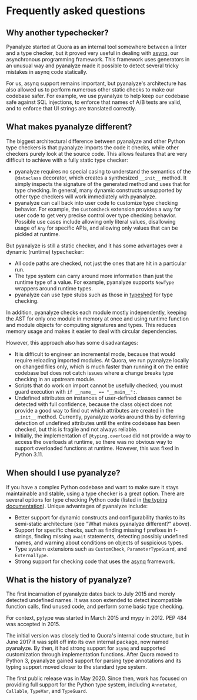 # Frequently asked questions

## Why another typechecker?

Pyanalyze started at Quora as an internal tool somewhere between a linter and a type
checker, but it proved very useful in dealing with [asynq](https://github.com/quora/asynq),
our asynchronous programming framework. This framework uses generators in an unusual way
and pyanalyze made it possible to detect several tricky mistakes in asynq code statically.

For us, asynq support remains important, but pyanalyze's architecture has also allowed us
to perform numerous other static checks to make our codebase safer. For example, we use
pyanalyze to help keep our codebase safe against SQL injections, to enforce that names of
A/B tests are valid, and to enforce that UI strings are translated correctly.

## What makes pyanalyze different?

The biggest architectural difference between pyanalyze and other Python type checkers
is that pyanalyze imports the code it checks, while other checkers purely look at the
source code. This allows features that are very
difficult to achieve with a fully static type checker:

- pyanalyze requires no special casing to understand the semantics of the `@dataclass`
  decorator, which creates a synthesized `__init__` method. It simply inspects the
  signature of the generated method and uses that for type checking. In general,
  many dynamic constructs unsupported by other type checkers will work immediately with
  pyanalyze.
- pyanalyze can call back into user code to customize type checking behavior. For example,
  the `CustomCheck` extension provides a way for user code to get very precise control
  over type checking behavior. Possible use cases include allowing only literal values,
  disallowing usage of `Any` for specific APIs, and allowing only values that can be
  pickled at runtime.

But pyanalyze is still a static checker, and it has some advantages over a dynamic
(runtime) typechecker:

- All code paths are checked, not just the ones that are hit in a particular run.
- The type system can carry around more information than just the runtime type of a
  value. For example, pyanalyze supports `NewType` wrappers around runtime types.
- pyanalyze can use type stubs such as those in
  [typeshed](https://github.com/python/typeshed) for type checking.

In addition, pyanalyze checks each module mostly independently, keeping the AST for only
one module in memory at once and using runtime function and module objects for computing
signatures and types. This reduces memory usage and makes it easier to deal with circular
dependencies.

However, this approach also has some disadvantages:

- It is difficult to engineer an incremental mode, because that would require reloading
  imported modules. At Quora, we run pyanalyze locally on changed files only, which is
  much faster than running it on the entire codebase but does not catch issues where a
  change breaks type checking in an upstream module.
- Scripts that do work on import cannot be usefully checked; you must guard execution
  with `if __name__ == "__main__":`.
- Undefined attributes on instances of user-defined classes cannot be detected with full
  confidence, because the class object does not provide a good way to find out which
  attributes are created in the `__init__` method. Currently, pyanalyze works around this
  by deferring detection of undefined attributes until the entire codebase has been checked,
  but this is fragile and not always reliable.
- Initially, the implementation of `@typing.overload` did not provide a way to access the
  overloads at runtime, so there was no obvious way to support overloaded functions at runtime.
  However, this was fixed in Python 3.11.

## When should I use pyanalyze?

If you have a complex Python codebase and want to make sure it stays maintainable and
stable, using a type checker is a great option. There are several options for type
checking Python code (listed in
[the typing documentation](https://typing.readthedocs.io/en/latest/)). Unique advantages
of pyanalyze include:

- Better support for dynamic constructs and configurability thanks to its semi-static
  architecture (see "What makes pyanalyze different?" above).
- Support for specific checks, such as finding missing f prefixes in f-strings,
  finding missing `await` statements, detecting possibly undefined names, and warning
  about conditions on objects of suspicious types.
- Type system extensions such as `CustomCheck`, `ParameterTypeGuard`, and `ExternalType`.
- Strong support for checking code that uses the [asynq](https://github.com/quora/asynq)
  framework.

## What is the history of pyanalyze?

[//]: # "First commit is 6d671398f9de24ee8cc1baccadfed2420cba765c"

The first incarnation of pyanalyze dates back to July 2015 and merely detected undefined
names. It was soon extended to detect incompatible function calls, find unused
code, and perform some basic type checking.

For context, pytype was started in March 2015 and mypy in 2012. PEP 484 was accepted in 2015.

The initial version was closely tied to
Quora's internal code structure, but in June 2017 it was split off into its own internal
package, now named pyanalyze. By then, it had strong support for `asynq` and supported
customization through implementation functions. After Quora moved to Python 3, pyanalyze
gained support for parsing type annotations and
its typing support moved closer to the standard type system.

The first public release was in May 2020. Since then, work has focused on providing full
support for the Python type system, including `Annotated`, `Callable`, `TypeVar`, and
`TypeGuard`.
